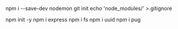 npm i --save-dev nodemon
git init
echo 'node_modules/' >.gitignore

npm init -y
npm i express
npm i fs
npm i uuid
npm i pug